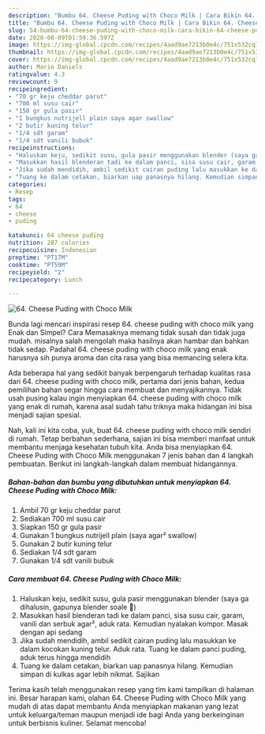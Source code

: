 ```yaml
---
description: "Bumbu 64. Cheese Puding with Choco Milk | Cara Bikin 64. Cheese Puding with Choco Milk Yang Enak dan Simpel"
title: "Bumbu 64. Cheese Puding with Choco Milk | Cara Bikin 64. Cheese Puding with Choco Milk Yang Enak dan Simpel"
slug: 54-bumbu-64-cheese-puding-with-choco-milk-cara-bikin-64-cheese-puding-with-choco-milk-yang-enak-dan-simpel
date: 2020-08-09T01:59:36.597Z
image: https://img-global.cpcdn.com/recipes/4aad9ae7213b0e4c/751x532cq70/64-cheese-puding-with-choco-milk-foto-resep-utama.jpg
thumbnail: https://img-global.cpcdn.com/recipes/4aad9ae7213b0e4c/751x532cq70/64-cheese-puding-with-choco-milk-foto-resep-utama.jpg
cover: https://img-global.cpcdn.com/recipes/4aad9ae7213b0e4c/751x532cq70/64-cheese-puding-with-choco-milk-foto-resep-utama.jpg
author: Mario Daniels
ratingvalue: 4.3
reviewcount: 9
recipeingredient:
- "70 gr keju cheddar parut"
- "700 ml susu cair"
- "150 gr gula pasir"
- "1 bungkus nutrijell plain saya agar swallow"
- "2 butir kuning telur"
- "1/4 sdt garam"
- "1/4 sdt vanili bubuk"
recipeinstructions:
- "Haluskan keju, sedikit susu, gula pasir menggunakan blender (saya ga dihalusin, gapunya blender soale 🙊)"
- "Masukkan hasil blenderan tadi ke dalam panci, sisa susu cair, garam, vanili dan serbuk agar², aduk rata. Kemudian nyalakan kompor. Masak dengan api sedang"
- "Jika sudah mendidih, ambil sedikit cairan puding lalu masukkan ke dalam kocokan kuning telur. Aduk rata. Tuang ke dalam panci puding, aduk terus hingga mendidih"
- "Tuang ke dalam cetakan, biarkan uap panasnya hilang. Kemudian simpan di kulkas agar lebih nikmat. Sajikan"
categories:
- Resep
tags:
- 64
- cheese
- puding

katakunci: 64 cheese puding 
nutrition: 287 calories
recipecuisine: Indonesian
preptime: "PT17M"
cooktime: "PT59M"
recipeyield: "2"
recipecategory: Lunch

---
```



![64. Cheese Puding with Choco Milk](https://img-global.cpcdn.com/recipes/4aad9ae7213b0e4c/751x532cq70/64-cheese-puding-with-choco-milk-foto-resep-utama.jpg)

Bunda lagi mencari inspirasi resep 64. cheese puding with choco milk yang Enak dan Simpel? Cara Memasaknya memang tidak susah dan tidak juga mudah. misalnya salah mengolah maka hasilnya akan hambar dan bahkan tidak sedap. Padahal 64. cheese puding with choco milk yang enak harusnya sih punya aroma dan cita rasa yang bisa memancing selera kita.



Ada beberapa hal yang sedikit banyak berpengaruh terhadap kualitas rasa dari 64. cheese puding with choco milk, pertama dari jenis bahan, kedua pemilihan bahan segar hingga cara membuat dan menyajikannya. Tidak usah pusing kalau ingin menyiapkan 64. cheese puding with choco milk yang enak di rumah, karena asal sudah tahu triknya maka hidangan ini bisa menjadi sajian spesial.


Nah, kali ini kita coba, yuk, buat 64. cheese puding with choco milk sendiri di rumah. Tetap berbahan sederhana, sajian ini bisa memberi manfaat untuk membantu menjaga kesehatan tubuh kita. Anda bisa menyiapkan 64. Cheese Puding with Choco Milk menggunakan 7 jenis bahan dan 4 langkah pembuatan. Berikut ini langkah-langkah dalam membuat hidangannya.

<!--inarticleads1-->

##### Bahan-bahan dan bumbu yang dibutuhkan untuk menyiapkan 64. Cheese Puding with Choco Milk:

1. Ambil 70 gr keju cheddar parut
1. Sediakan 700 ml susu cair
1. Siapkan 150 gr gula pasir
1. Gunakan 1 bungkus nutrijell plain (saya agar² swallow)
1. Gunakan 2 butir kuning telur
1. Sediakan 1/4 sdt garam
1. Gunakan 1/4 sdt vanili bubuk




<!--inarticleads2-->

##### Cara membuat 64. Cheese Puding with Choco Milk:

1. Haluskan keju, sedikit susu, gula pasir menggunakan blender (saya ga dihalusin, gapunya blender soale 🙊)
1. Masukkan hasil blenderan tadi ke dalam panci, sisa susu cair, garam, vanili dan serbuk agar², aduk rata. Kemudian nyalakan kompor. Masak dengan api sedang
1. Jika sudah mendidih, ambil sedikit cairan puding lalu masukkan ke dalam kocokan kuning telur. Aduk rata. Tuang ke dalam panci puding, aduk terus hingga mendidih
1. Tuang ke dalam cetakan, biarkan uap panasnya hilang. Kemudian simpan di kulkas agar lebih nikmat. Sajikan




Terima kasih telah menggunakan resep yang tim kami tampilkan di halaman ini. Besar harapan kami, olahan 64. Cheese Puding with Choco Milk yang mudah di atas dapat membantu Anda menyiapkan makanan yang lezat untuk keluarga/teman maupun menjadi ide bagi Anda yang berkeinginan untuk berbisnis kuliner. Selamat mencoba!
